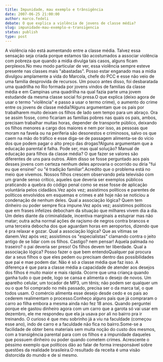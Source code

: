 ```yaml
---
title: Impunidade, mau exemplo e trânsigência
date: 2007-06-25 21:00:00
author: marco.fedeli
debate: O que explica a violência de jovens de classe média?
slug: impunidade-mau-exemplo-e-transigencia
status: publish 
type: post
---
```


A violência não está aumentando entre a classe média. Talvez essa sensação seja criada porque estamos tão acostumados a associar violência com pobreza que quando a mídia divulga tais casos, alguns ficam perplexos.No meu modo particular de ver, essa violência sempre esteve presente nas classes mais "abastadas". Posso estar enganado mas a mídia divulgou amplamente a vida do Marcola, chefe do PCC e esse não veio de uma familia desprovida de recursos. Um pouco antes disso, foi desbaratada uma quadrilha no Rio formada por jovens vindos de familias da classe média e em Campinas uma quadrilha na qual fazia parte uma jovem estudande da mesma classe social foi presa.O que explica (deixo agora de usar o termo "violência" e passo a usar o termo crime), o aumento do crime entre os jovens de classe média?Alguns argumentam que os pais por trabalharem muito deixam os filhos de lado sem tempo para um abraço. Ora se assim fosse, como ficariam as familias pobres nas quais os pais, ambos, precisam trabalhar muitas horas, depender de transporte público, deixando os filhos menores a cargo dos maiores e nem por isso, as pessoas que moram na favela ou na periferia são desonestos e criminosos, salvo os que caem na mão do tráfico e esse diga-se de passagem alimenta-se do vício dos que podem pagar o alto preço das drogas?Alguns argumentam que a educação parental é falha. Pode ser, mas qual solução? Manual de educação para filhos da classe média? O que fazer se valores são diferentes de uns para outros. Além disso se fosse perguntado aos pais desses jovens com certeza nenhum deles aprovaria o ocorrido ou diria "fui eu que ensinei" ou "é tradição familiar".Acredito que o problema está no meio que vivemos. Nossos filhos crescem observando pela televisão com um grande senso crítico, aqueles que deveria ser exemplos públicos praticando a quebra do código penal como se esse fosse de aplicação voluntária pelos cidadãos.Vez após vez; assistimos políticos e parentes de políticos envolvidos em esquemas e crimes e até hoje não se noticiou a condenação de nenhum deles. Qual a associação lógica? Quem tem dinheiro ou poder sempre fica impune.Vez após vez; assistimos políticos que em frases infelizes debocham da situação que milhares vivem dia a dia. Um deles diante da criminalidade, incentiva marginais a estuprar mas não matar; outra acha normal ações de raçismo de negros contra brancos e uma terceira debocha dos que aguardam horas em aeroportos, dizendo que é pra relaxar e gozar. Qual a associação lógica? Que as vítimas se danem.Vez após vez; assistimos os "especialistas" clamando contra o jeito antigo de se lidar com os filhos. Castigo? nem pensar! Aquela palmada no traseiro? o pai deveria ser preso! Os filhos devem ter liberdade. Qual a associação lógica? Posso fazer o que bem entendoQualquer pai procura dar a seus filhos o que eles pedem ou precisam dentro das possibilidades que pai e mae podem dar. Não é só a classe média que faz isso. A diferença é que para a classe média a capacidade de atender aos desejos dos filhos é muito maior e mais rápida. Ocorre que uma criança quando ganha tudo o que pede, logo se cansa e alimenta o desejo de novos. Um aparelho celular, um tocador de MP3, um tênis; não podem ser qualquer um ou o que foi comprado no mês passado, precisa ser o da marca tal, o que todos usam. O comércio alimenta esse desejo desde cedo e os pais ao cederem realimentam o processo.Conheço alguns pais que já compraram o carro ao filha embora a mesma ainda não fez 18 anos. Quando perguntei porque ele gastou dinheiro agora com um carro que a garota só vai usar em dezembro, ele me respondeu que ela ja usava por ali no bairro pra ir treinando. O curioso é que meu sobrinho já a viu na faculdade (começou esse ano), indo de carro e a faculdade não fica no bairro.Some-se a facilidade de obter bens materiais sem muita noção do custo dos mesmos, com a transigência parental para com os filhos e a impunidade daqueles que possuem dinheiro ou poder quando cometem crimes. Acrescente o péssimo exemplo que políticos dão ao falar de forma irresponsável sobre questões da realidade brasileira.O resultado da receita é uma visão distorcida do mundo e de si mesmo.
